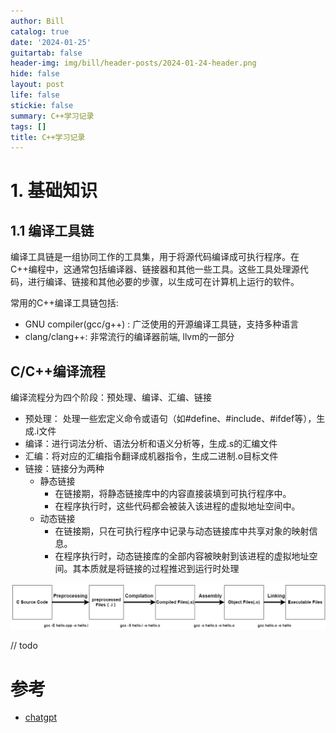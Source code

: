 ```yaml
---
author: Bill
catalog: true
date: '2024-01-25'
guitartab: false
header-img: img/bill/header-posts/2024-01-24-header.png
hide: false
layout: post
life: false
stickie: false
summary: C++学习记录
tags: []
title: C++学习记录
---
```

# 1. 基础知识

## 1.1 编译工具链

编译工具链是一组协同工作的工具集，用于将源代码编译成可执行程序。在C++编程中，这通常包括编译器、链接器和其他一些工具。这些工具处理源代码，进行编译、链接和其他必要的步骤，以生成可在计算机上运行的软件。

常用的C++编译工具链包括:

*   GNU compiler(gcc/g++) : 广泛使用的开源编译工具链，支持多种语言
*   clang/clang++: 非常流行的编译器前端, llvm的一部分

## C/C++编译流程

编译流程分为四个阶段：预处理、编译、汇编、链接

*   预处理： 处理一些宏定义命令或语句（如#define、#include、#ifdef等），生成.i文件
*   编译：进行词法分析、语法分析和语义分析等，生成.s的汇编文件
*   汇编：将对应的汇编指令翻译成机器指令，生成二进制.o目标文件
*   链接：链接分为两种
    *   静态链接
        *   在链接期，将静态链接库中的内容直接装填到可执行程序中。
        *   在程序执行时，这些代码都会被装入该进程的虚拟地址空间中。
    *   动态链接
        *   在链接期，只在可执行程序中记录与动态链接库中共享对象的映射信息。
        *   在程序执行时，动态链接库的全部内容被映射到该进程的虚拟地址空间。其本质就是将链接的过程推迟到运行时处理

![C/C++编译流程图](/img/bill/in-posts/images/WEBRESOURCE488bb743b37ddd7dc7035c98a2bd8baccompile.png)

// todo

# 参考

*   [chatgpt](https://chat.openai.com/)

